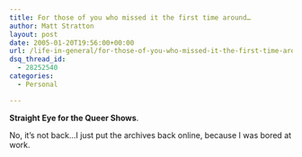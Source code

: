 ```yaml
---
title: For those of you who missed it the first time around…
author: Matt Stratton
layout: post
date: 2005-01-20T19:56:00+00:00
url: /life-in-general/for-those-of-you-who-missed-it-the-first-time-around
dsq_thread_id:
  - 28252540
categories:
  - Personal

---
```

**Straight Eye for the Queer Shows**.

No, it&#8217;s not back&#8230;I just put the archives back online, because I was bored at work.